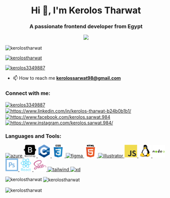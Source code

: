 <div background="#202124">
<h1 align="center">Hi 👋, I'm Kerolos Tharwat</h1>
<h3 align="center">A passionate frontend developer from Egypt</h3>
<div align="center" width="100%">
  <img src="https://i.pinimg.com/originals/16/fe/7e/16fe7e7fb6eebb3087b6dc418748ee56.gif" href="img">
</div>

<p align="left"> <img src="https://komarev.com/ghpvc/?username=kerolostharwat&label=Profile%20views&color=0e75b6&style=flat" alt="kerolostharwat" /> </p>

<p align="left"> <a href="https://github.com/ryo-ma/github-profile-trophy"><img src="https://github-profile-trophy.vercel.app/?username=kerolostharwat" alt="kerolostharwat" /></a> </p>

<p align="left"> <a href="https://twitter.com/kerolos3349887" target="blank"><img src="https://img.shields.io/twitter/follow/kerolos3349887?logo=twitter&style=for-the-badge" alt="kerolos3349887" /></a> </p>

- 📫 How to reach me **kerolossarwat98@gmail.com**

<h3 align="left">Connect with me:</h3>
<p align="left">
<a href="https://twitter.com/kerolos3349887" target="blank"><img align="center" src="https://raw.githubusercontent.com/rahuldkjain/github-profile-readme-generator/master/src/images/icons/Social/twitter.svg" alt="kerolos3349887" height="30" width="40" /></a>
<a href="https://linkedin.com/in/https://www.linkedin.com/in/kerolos-tharwat-b24b0b1b1/" target="blank"><img align="center" src="https://raw.githubusercontent.com/rahuldkjain/github-profile-readme-generator/master/src/images/icons/Social/linked-in-alt.svg" alt="https://www.linkedin.com/in/kerolos-tharwat-b24b0b1b1/" height="30" width="40" /></a>
<a href="https://fb.com/https://www.facebook.com/kerolos.sarwat.984" target="blank"><img align="center" src="https://raw.githubusercontent.com/rahuldkjain/github-profile-readme-generator/master/src/images/icons/Social/facebook.svg" alt="https://www.facebook.com/kerolos.sarwat.984" height="30" width="40" /></a>
<a href="https://instagram.com/https://www.instagram.com/kerolos.sarwat.984/" target="blank"><img align="center" src="https://raw.githubusercontent.com/rahuldkjain/github-profile-readme-generator/master/src/images/icons/Social/instagram.svg" alt="https://www.instagram.com/kerolos.sarwat.984/" height="30" width="40" /></a>
</p>

<h3 align="left">Languages and Tools:</h3>
<p align="left"> <a href="https://azure.microsoft.com/en-in/" target="_blank" rel="noreferrer"> <img src="https://www.vectorlogo.zone/logos/microsoft_azure/microsoft_azure-icon.svg" alt="azure" width="40" height="40"/> </a> <a href="https://getbootstrap.com" target="_blank" rel="noreferrer"> <img src="https://raw.githubusercontent.com/devicons/devicon/master/icons/bootstrap/bootstrap-plain-wordmark.svg" alt="bootstrap" width="40" height="40"/> </a> <a href="https://www.w3schools.com/cpp/" target="_blank" rel="noreferrer"> <img src="https://raw.githubusercontent.com/devicons/devicon/master/icons/cplusplus/cplusplus-original.svg" alt="cplusplus" width="40" height="40"/> </a> <a href="https://www.w3schools.com/css/" target="_blank" rel="noreferrer"> <img src="https://raw.githubusercontent.com/devicons/devicon/master/icons/css3/css3-original-wordmark.svg" alt="css3" width="40" height="40"/> </a> <a href="https://www.figma.com/" target="_blank" rel="noreferrer"> <img src="https://www.vectorlogo.zone/logos/figma/figma-icon.svg" alt="figma" width="40" height="40"/> </a> <a href="https://www.w3.org/html/" target="_blank" rel="noreferrer"> <img src="https://raw.githubusercontent.com/devicons/devicon/master/icons/html5/html5-original-wordmark.svg" alt="html5" width="40" height="40"/> </a> <a href="https://www.adobe.com/in/products/illustrator.html" target="_blank" rel="noreferrer"> <img src="https://www.vectorlogo.zone/logos/adobe_illustrator/adobe_illustrator-icon.svg" alt="illustrator" width="40" height="40"/> </a> <a href="https://developer.mozilla.org/en-US/docs/Web/JavaScript" target="_blank" rel="noreferrer"> <img src="https://raw.githubusercontent.com/devicons/devicon/master/icons/javascript/javascript-original.svg" alt="javascript" width="40" height="40"/> </a> <a href="https://www.linux.org/" target="_blank" rel="noreferrer"> <img src="https://raw.githubusercontent.com/devicons/devicon/master/icons/linux/linux-original.svg" alt="linux" width="40" height="40"/> </a> <a href="https://nodejs.org" target="_blank" rel="noreferrer"> <img src="https://raw.githubusercontent.com/devicons/devicon/master/icons/nodejs/nodejs-original-wordmark.svg" alt="nodejs" width="40" height="40"/> </a> <a href="https://www.photoshop.com/en" target="_blank" rel="noreferrer"> <img src="https://raw.githubusercontent.com/devicons/devicon/master/icons/photoshop/photoshop-line.svg" alt="photoshop" width="40" height="40"/> </a> <a href="https://reactjs.org/" target="_blank" rel="noreferrer"> <img src="https://raw.githubusercontent.com/devicons/devicon/master/icons/react/react-original-wordmark.svg" alt="react" width="40" height="40"/> </a> <a href="https://sass-lang.com" target="_blank" rel="noreferrer"> <img src="https://raw.githubusercontent.com/devicons/devicon/master/icons/sass/sass-original.svg" alt="sass" width="40" height="40"/> </a> <a href="https://tailwindcss.com/" target="_blank" rel="noreferrer"> <img src="https://www.vectorlogo.zone/logos/tailwindcss/tailwindcss-icon.svg" alt="tailwind" width="40" height="40"/> </a> <a href="https://www.adobe.com/products/xd.html" target="_blank" rel="noreferrer"> <img src="https://cdn.worldvectorlogo.com/logos/adobe-xd.svg" alt="xd" width="40" height="40"/> </a> </p>

<p><img align="left" src="https://github-readme-stats.vercel.app/api/top-langs?username=kerolostharwat&show_icons=true&locale=en&layout=compact" alt="kerolostharwat" /></p>

<p>&nbsp;<img align="center" src="https://github-readme-stats.vercel.app/api?username=kerolostharwat&show_icons=true&locale=en" alt="kerolostharwat" /></p>

<p><img align="center" src="https://github-readme-streak-stats.herokuapp.com/?user=kerolostharwat&" alt="kerolostharwat" /></p>
</div>

